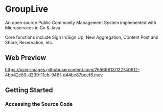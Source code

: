 # GroupLive

An open source Public Community Management System implemented with Microservices in Go & Java. 

Core functions include Sign In/Sign Up, New Aggregation, Content Post and Share, Reservation, etc. 


## Web Preview

https://user-images.githubusercontent.com/76569613/122740912-4bb42c80-d239-11eb-946f-d44be87bcef6.mov




## Getting Started
### Accessing the Source Code




